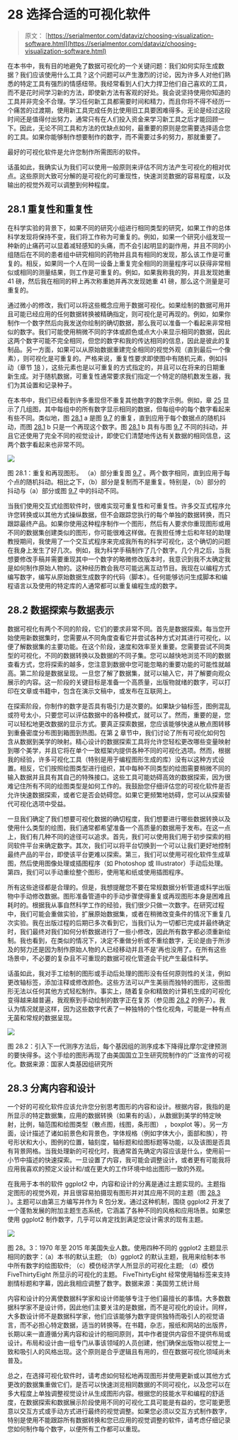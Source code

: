 # 28 选择合适的可视化软件

> 原文： [https://serialmentor.com/dataviz/choosing-visualization-software.html](https://serialmentor.com/dataviz/choosing-visualization-software.html)

在本书中，我有目的地避免了数据可视化的一个关键问题：我们如何实际生成数据？我们应该使用什么工具？这个问题可以产生激烈的讨论，因为许多人对他们熟悉的特定工具有强烈的情感纽带。我经常看到人们大力捍卫他们自己喜欢的工具，而不是花时间学习新的方法，即使新方法有客观的好处。我会说坚持使用你知道的工具并非完全不合理。学习任何新工具都需要时间和精力，而且你将不得不经历一个痛苦的过渡期，使用新工具完成任务比使用旧工具要困难得多。无论是经过这段时间还是值得付出努力，通常只有在人们投入资金来学习新工具之后才能回顾一下。因此，无论不同工具和方法的优缺点如何，最重要的原则是您需要选择适合您的工具。如果你能够制作想要制作的数字，而不需要过多的努力，那就重要了。

最好的可视化软件是允许您制作所需图形的软件。

话虽如此，我确实认为我们可以使用一般原则来评估不同方法产生可视化的相对优点。这些原则大致可分解的是可视化的可重现性，快速浏览数据的容易程度，以及输出的视觉外观可以调整到何种程度。

## 28.1 重复性和重复性

在科学实验的背景下，如果不同的研究小组进行相同类型的研究，如果工作的总体科学发现将保持不变，我们将工作称为可重复的。例如，如果一个研究小组发现一种新的止痛药可以显着减轻感知的头痛，而不会引起明显的副作用，并且不同的小组随后在不同的患者组中研究相同的药物并且具有相同的发现，那么该工作是可重复的。相反，如果同一个人在同一设备上重复完全相同的测量程序可以获得非常相似或相同的测量结果，则工作是可重复的。例如，如果我称我的狗，并且发现她重 41 磅，然后我在相同的秤上再次称重她并再次发现她重 41 磅，那么这个测量是可重复的。

通过微小的修改，我们可以将这些概念应用于数据可视化。如果绘制的数据可用并且可能已经应用的任何数据转换被精确指定，则可视化是可再现的。例如，如果你制作一个数字然后向我发送你绘制的确切数据，那么我可以准备一个看起来非常相似的数字。我们可能使用稍微不同的字体或颜色或点大小来显示相同​​的数据，因此这两个数字可能不完全相同，但您的数字和我的传达相同的信息，因此是彼此的复制品。另一方面，如果可以从原始数据重建完全相同的视觉外观（直到最后一个像素），则可视化是可重复的。严格来说，重复性要求即使图中有随机元素，例如抖动（章节 [18](overlapping-points.html#overlapping-points) ），这些元素也是以可重复的方式指定的，并且可以在将来的日期重新生成。对于随机数据，可重复性通常要求我们指定一个特定的随机数发生器，我们为其设置和记录种子。

在本书中，我们已经看到许多重现但不重复其他数字的数字示例。例如，章 [25](avoid-line-drawings.html#avoid-line-drawings) 显示了几组图，其中每组中的所有数字显示相同的数据，但每组中的每个数字看起来有些不同。类似地，图 [28.1](choosing-visualization-software.html#fig:lincoln-repro) a 是图 [9.7](boxplots-violins.html#fig:lincoln-temp-jittered) 的重复，直到应用于每个数据点的随机抖动，而图 [28.1](choosing-visualization-software.html#fig:lincoln-repro) b 只是一个再现这个数字。图 [28.1](choosing-visualization-software.html#fig:lincoln-repro) b 具有与图 [9.7](boxplots-violins.html#fig:lincoln-temp-jittered) 不同的抖动，并且它还使用了完全不同的视觉设计，即使它们清楚地传达有关数据的相同信息，这两个数字看起来也非常不同。

![](img/edb921e5dff02b6b5b91b3aeddde10bf.jpg)

图 28.1：重复和再现图形。 （a）部分重复图 [9.7](boxplots-violins.html#fig:lincoln-temp-jittered) 。两个数字相同，直到应用于每个点的随机抖动。相比之下，（b）部分是复制而不是重复。特别是，（b）部分的抖动与（a）部分或图 [9.7](boxplots-violins.html#fig:lincoln-temp-jittered) 中的抖动不同。

当我们使用交互式绘图软件时，很难实现可重复性和可重复性。许多交互式程序允许您转换或以其他方式操纵数据，但不会跟踪您执行的每个单独的数据转换，而只跟踪最终产品。如果你使用这种程序制作一个图形，然后有人要求你重现图形或用不同的数据集创建类似的图形，你可能很难这样做。在我担任博士后和年轻的助理教授期间，我使用了一个交互式程序来完成我所有的科学可视化，这个确切的问题在我身上发生了好几次。例如，我为科学手稿制作了几个数字。几个月之后，当我想要修改手稿并需要重现其中一个数字的略微修改版本时，我意识到我不太确定我是如何制作原始人物的。这种经历教会我尽可能远离互动节目。我现在以编程方式编写数字，编写从原始数据生成数字的代码（脚本）。任何能够访问生成脚本和编程语言以及使用的特定库的人通常都可以重复编程生成的数字。

## 28.2 数据探索与数据表示

数据可视化有两个不同的阶段，它们的要求非常不同。首先是数据探索。每当您开始使用新数据集时，您需要从不同角度查看它并尝试各种方式对其进行可视化，以便了解数据集的主要功能。在这个阶段，速度和效率至关重要。您需要尝试不同类型的可视化，不同的数据转换以及数据的不同子集。您可以越快地浏览不同的数据查看方式，您将探索的越多，您注意到数据中您可能忽略的重要功能的可能性就越高。第二阶段是数据呈现。一旦您了解了数据集，就可以输入它，并了解要向观众展示的内容。这一阶段的关键目标是准备一个高质量，出版物就绪的数字，可以打印在文章或书籍中，包含在演示文稿中，或发布在互联网上。

在探索阶段，你制作的数字是否具有吸引力是次要的。如果缺少轴标签，图例混乱或符号太小，只要您可以评估数据中的各种模式，就可以了。然而，重要的是，您可以轻松地更改数据的显示方式。要真正探索数据，您应该能够快速从散点图转移到重叠密度分布图到箱图到热图。在第 [2](aesthetic-mapping.html#aesthetic-mapping) 章节中，我们讨论了所有可视化如何包含从数据到美学的映射。精心设计的数据探索工具将允许您轻松更改哪些变量映射到哪个美学，并且它将在单个一致框架内提供各种不同的可视化选项。然而，根据我的经验，许多可视化工具（特别是用于编程图形生成的库）没有以这种方式设置。相反，它们按照绘图类型进行组织，其中每种不同类型的绘图需要稍微不同的输入数据并且具有其自己的特殊接口。这些工具可能妨碍高效的数据探索，因为很难记住所有不同的绘图类型是如何工作的。我鼓励您仔细评估您的可视化软件是否允许快速数据探索，或者它是否会妨碍您。如果它更频繁地妨碍，您可以从探索替代可视化选项中受益。

一旦我们确定了我们想要可视化数据的确切程度，我们想要进行哪些数据转换以及使用什么类型的绘图，我们通常都希望准备一个高质量的数据用于发布。在这一点上，我们有几种不同的途径可以追求。首先，我们可以使用我们用于初步探索的相同软件平台来确定数字。其次，我们可以将平台切换到一个可以让我们更好地控制最终产品的平台，即使该平台更难以探索。第三，我们可以使用可视化软件生成草图，然后使用图像处理或插图程序（如 Photoshop 或 Illustrator）手动后处理。第四，我们可以手动重绘整个图形，使用笔和纸或使用插图程序。

所有这些途径都是合理的。但是，我想提醒您不要在常规数据分析管道或科学出版物中手动修改数据。图形准备管道中的手动步骤使得重复或再现图形本身是困难且耗时的。根据我从事自然科学工作的经验，我们很少只做一次数字。在研究过程中，我们可能会重做实验，扩展原始数据集，或者在稍微改变条件的情况下重复几次实验。我在出版过程的后期已多次看到它，当我们认为一切都已完成并最终确定时，我们最终对我们如何分析数据进行了一些小修改，因此所有数字都必须重新绘制。我也看到，在类似的情况下，决定不重做分析或不重绘数字，无论是由于所涉及的努力还是因为制作原始人物的人已经移动并且不是'再也没用了。在所有这些场景中，不必要的复杂且不可重现的数据可视化管道会干扰产生最佳科学。

话虽如此，我对手工绘制的图形或手动后处理的图形没有任何原则性的关注，例如更改轴标签，添加注释或修改颜色。这些方法可以产生美丽而独特的图形，这些图形无法以任何其他方式轻松制作。事实上，随着复杂和精致的计算机生成的可视化变得越来越普遍，我观察到手动绘制的数字正在复苏（参见图 [28.2](choosing-visualization-software.html#fig:sequencing-cost) 的例子）。我认为情况就是这样，因为这些数字代表了一种独特的个性化视角，可能是一种有点无菌和常规的数据呈现。

![](img/9bc184d6888e68d5e02fc604b3751200.jpg)

图 28.2：引入下一代测序方法后，每个基因组的测序成本下降得比摩尔定律预测的要快得多。这个手绘的图形再现了由美国国立卫生研究院制作的广泛宣传的可视化。数据来源：国家人类基因组研究所

## 28.3 分离内容和设计

一个好的可视化软件应该允许您分别思考图形的内容和设计。根据内容，我指的是所显示的特定数据集，应用的数据转换（如果有的话），从数据到美学的特定映射，比例，轴范围和绘图类型（散点图，线图，条形图） ，boxplot 等）。另一方面，设计描述了诸如前景色和背景色，字体规格（例如字体大小，面部和族），符号形状和大小，图例的位置，轴刻度，轴标题和绘图标题等功能，以及该图是否具有背景网格。当我处理新的可视化时，我通常首先确定内容应该是什么，使用前一小节中描述的快速探索。一旦设置了内容，我可能会调整设计，或者更有可能我将应用我喜欢的预定义设计和/或在更大的工作环境中给出图形一致的外观。

在我用于本书的软件 ggplot2 中，内容和设计的分离是通过主题实现的。主题指定图形的视觉外观，并且很容易拍摄现有图形并对其应用不同的主题（图 [28.3](choosing-visualization-software.html#fig:unemploy-themes) ）。主题可以由第三方编写并作为 R 包分发。通过这种机制，围绕 ggplot2 开发了一个蓬勃发展的附加主题生态系统，它涵盖了各种不同的风格和应用场景。如果您使用 ggplot2 制作数字，几乎可以肯定找到满足您设计需求的现有主题。

![](img/7ad930ba0ca6cf694cb17b778dfe5fad.jpg)

图 28。3：1970 年至 2015 年美国失业人数。使用四种不同的 ggplot2 主题显示相同的数字：（a）本书的默认主题; （b）ggplot2 的默认主题，我用来绘制本书中所有数字的绘图软件; （c）模仿经济学人所显示的可视化主题; （d）模仿 FiveThirtyEight 所显示的可视化的主题。 FiveThirtyEight 经常使用轴标签来支持剧情标题和字幕，因此我相应调整了数字。数据来源：美国劳工统计局

内容和设计的分离使数据科学家和设计师能够专注于他们最擅长的事情。大多数数据科学家不是设计师，因此他们主要关注的是数据，而不是可视化的设计。同样，大多数设计师不是数据科学家，他们应该能够为数字提供独特而吸引人的视觉语言，而不必担心特定数据，适当的转换等。在书籍，杂志，报纸和网站的出版界，长期以来一直遵循分离内容和设计的相同原则，其中作者提供内容但不提供布局或设计。布局和设计由一组专门从事该领域的人员创建，他们确保出版物以视觉上一致和吸引人的风格出现。这个原则是合乎逻辑且有用的，但在数据可视化领域尚未普及。

总之，在选择可视化软件时，请考虑如何轻松地再现图形并使用更新或以其他方式更改的数据集重做它们，是否可以快速浏览相同数据的不同可视化，以及您可以在多大程度上单独调整视觉设计从生成图形内容。根据您的技能水平和编程的舒适度，在数据探索和数据展示阶段使用不同的可视化工具可能是有益的，您可能更愿意以交互方式或手动方式进行最终的视觉调整。如果您必须以交互方式制作数字，特别是使用不能跟踪所有数据转换和您已应用的视觉调整的软件，请考虑仔细记录您如何制作每个数字，以便所有工作都可以重现。